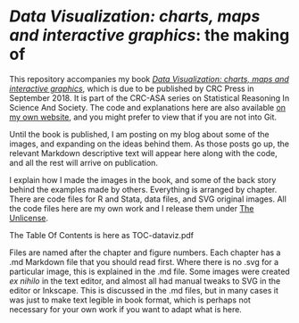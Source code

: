 # *Data Visualization: charts, maps and interactive graphics*: the making of

This repository accompanies my book [*Data Visualization: charts, maps and interactive graphics*](https://www.crcpress.com/Data-Visualization-Charts-Maps-and-Interactive-Graphics/Grant/p/book/9781138707603), which is due to be published by CRC Press in September 2018. It is part of the CRC-ASA series on Statistical Reasoning In Science And Society. The code and explanations here are also available [on my own website](http://www.robertgrantstats.co.uk/dataviz-book.html), and you might prefer to view that if you are not into Git.

Until the book is published, I am posting on my blog about some of the images, and expanding on the ideas behind them. As those posts go up, the relevant Markdown descriptive text will appear here along with the code, and all the rest will arrive on publication.

I explain how I made the images in the book, and some of the back story behind the examples made by others. Everything is arranged by chapter. There are code files for R and Stata, data files, and SVG original images. All the code files here are my own work and I release them under [The Unlicense](http://unlicense.org/).

The Table Of Contents is here as TOC-dataviz.pdf

Files are named after the chapter and figure numbers. Each chapter has a .md Markdown file that you should read first. Where there is no .svg for a particular image, this is explained in the .md file. Some images were created *ex nihilo* in the text editor, and almost all had manual tweaks to SVG in the editor or Inkscape. This is discussed in the .md files, but in many cases it was just to make text legible in book format, which is perhaps not necessary for your own work if you want to adapt what is here.
